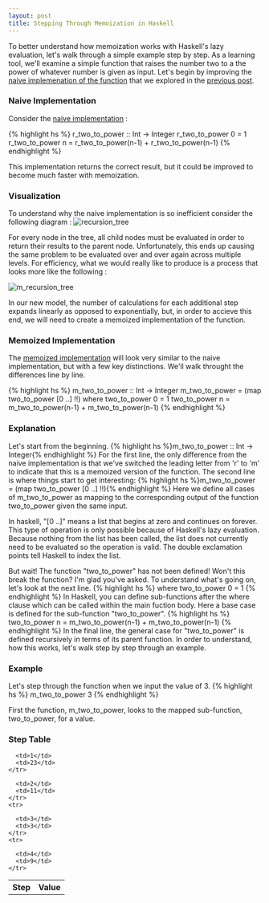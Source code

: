 ```yaml
---
layout: post
title: Stepping Through Memoization in Haskell
---
```


To better understand how memoization works with Haskell's lazy evaluation, let's walk through a simple example step by step. As a learning tool, we'll examine a simple function that raises the number two to a the power of whatever number is given as input. Let's begin by improving the [naive implemenation of the function](https://github.com/jonathanmann/blog_examples/blob/master/recursion_in_haskell/r_two_to_power.hs) that we explored in the [previous post](http://jonathanmann.github.io/2015/02/03/recursion-in-haskell/).

### Naive Implementation

Consider the [naive implementation](https://github.com/jonathanmann/blog_examples/blob/master/recursion_in_haskell/r_two_to_power.hs) :

{% highlight hs %}
r_two_to_power :: Int -> Integer
r_two_to_power 0 = 1
r_two_to_power n = r_two_to_power(n-1) + r_two_to_power(n-1)
{% endhighlight %}

This implementation returns the correct result, but it could be improved to become much faster with memoization.

### Visualization
To understand why the naive implementation is so inefficient consider the following diagram :
![recursion_tree](http://jonathanmann.github.io/public/img/recursion_tree.png)

For every node in the tree, all child nodes must be evaluated in order to return their results to the parent node. Unfortunately, this ends up causing the same problem to be evaluated over and over again across multiple levels. For efficiency, what we would really like to produce is a process that looks more like the following :

![m_recursion_tree](http://jonathanmann.github.io/public/img/m_recursion_tree.png)

In our new model, the number of calculations for each additional step expands linearly as opposed to exponentially, but, in order to accieve this end, we will need to create a memoized implementation of the function.

### Memoized Implementation

The [memoized implementation](https://github.com/jonathanmann/blog_examples/blob/master/memoization_in_haskell/m_two_to_power.hs) will look very similar to the naive implementation, but with a few key distinctions. We'll walk throught the differences line by line.

{% highlight hs %}
m_two_to_power :: Int -> Integer
m_two_to_power = (map two_to_power [0 ..] !!)
    where two_to_power 0 = 1
          two_to_power n = m_two_to_power(n-1) + m_two_to_power(n-1)
{% endhighlight %}


### Explanation

Let's start from the beginning.
{% highlight hs %}m_two_to_power :: Int -> Integer{% endhighlight %}
For the first line, the only difference from the naive implementation is that we've switched the leading letter from 'r' to 'm' to indicate that this is a memoized version of the function.
The second line is where things start to get interesting:
{% highlight hs %}m_two_to_power = (map two_to_power [0 ..] !!){% endhighlight %}
Here we define all cases of m_two_to_power as mapping to the corresponding output of the function two_to_power given the same input. 

In haskell, "[0 ..]" means a list that begins at zero and continues on forever. This type of operation is only possible because of Haskell's lazy evaluation. Because nothing from the list has been called, the list does not currently need to be evaluated so the operation is valid. The double exclamation points tell Haskell to index the list.

But wait! The function "two_to_power" has not been defined! Won't this break the function? I'm glad you've asked. To understand what's going on, let's look at the next line.
{% highlight hs %}
    where two_to_power 0 = 1
{% endhighlight %}
In Haskell, you can define sub-functions after the where clause which can be called within the main fuction body. Here a base case is defined for the sub-function "two_to_power".
{% highlight hs %}
          two_to_power n = m_two_to_power(n-1) + m_two_to_power(n-1)
{% endhighlight %}
In the final line, the general case for "two_to_power" is defined recursively in terms of its parent function. In order to understand, how this works, let's walk step by step through an example.

### Example

Let's step through the function when we input the value of 3. 
{% highlight hs %}
m_two_to_power 3
{% endhighlight %}

First the function, m_two_to_power, looks to the mapped sub-function, two_to_power, for a value.



### Step Table

<table>
  <thead>
    <tr>
      <th>Step</th>
      <th>Value</th>
    </tr>
  </thead>
  <tfoot>
    <tr>

      <td>1</td>
      <td>23</td>
    </tr>
  </tfoot>
  <tbody>
    <tr>

      <td>2</td>
      <td>11</td>
    </tr>
    <tr>

      <td>3</td>
      <td>3</td>
    </tr>
    <tr>

      <td>4</td>
      <td>9</td>
    </tr>
  </tbody>
</table>


